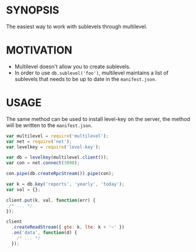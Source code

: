 # SYNOPSIS
The easiest way to work with sublevels through multilevel.

# MOTIVATION
- Multilevel doesn't allow you to create sublevels.
- In order to use `db.sublevel('foo')`, multilevel 
  maintains a list of sublevels that needs to be
  up to date in the `manifest.json`.

# USAGE
The same method can be used to install level-key on 
the server, the method will be written to the `manifest.json`.

```js
var multilevel = require('multilevel');
var net = require('net');
var levelkey = require('level-key');

var db = levelkey(multilevel.client());
var con = net.connect(3000);

con.pipe(db.createRpcStream()).pipe(con);

var k = db.key('reports', 'yearly', 'today');
var val = {};

client.put(k, val, function(err) {
 /* ... */
});

client
  .createReadStream({ gte: k, lte: k + '~' })
  .on('data', function(d) {
    /* ... */
  });
```

